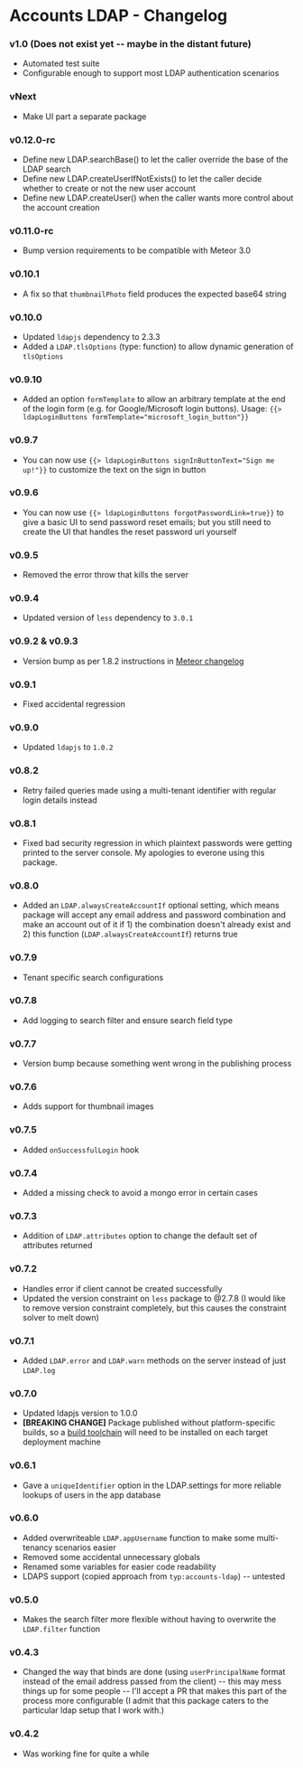 Accounts LDAP - Changelog
=========================

### v1.0 (Does not exist yet -- maybe in the distant future)

- Automated test suite
- Configurable enough to support most LDAP authentication scenarios

### vNext

- Make UI part a separate package

### v0.12.0-rc

- Define new LDAP.searchBase() to let the caller override the base of the LDAP search
- Define new LDAP.createUserIfNotExists() to let the caller decide whether to create or not the new user account
- Define new LDAP.createUser() when the caller wants more control about the account creation

### v0.11.0-rc

- Bump version requirements to be compatible with Meteor 3.0

### v0.10.1

- A fix so that `thumbnailPhoto` field produces the expected base64 string

### v0.10.0

- Updated `ldapjs` dependency to 2.3.3
- Added a `LDAP.tlsOptions` (type: function) to allow dynamic generation of `tlsOptions`

### v0.9.10

- Added an option `formTemplate` to allow an arbitrary template at the end of the login form (e.g. for Google/Microsoft login buttons). Usage: `{{> ldapLoginButtons formTemplate="microsoft_login_button"}}`

### v0.9.7

- You can now use `{{> ldapLoginButtons signInButtonText="Sign me up!"}}` to customize the text on the sign in button

### v0.9.6

- You can now use `{{> ldapLoginButtons forgotPasswordLink=true}}` to give a basic UI to send password reset emails; but you still need to create the UI that handles the reset password uri yourself

### v0.9.5

- Removed the error throw that kills the server

### v0.9.4

- Updated version of `less` dependency to `3.0.1`

### v0.9.2 & v0.9.3

- Version bump as per 1.8.2 instructions in [Meteor changelog](https://github.com/meteor/meteor/blob/devel/History.md)

### v0.9.1

- Fixed accidental regression

### v0.9.0

- Updated `ldapjs` to `1.0.2`

### v0.8.2

- Retry failed queries made using a multi-tenant identifier with regular login details instead

### v0.8.1

- Fixed bad security regression in which plaintext passwords were getting printed to the server console. My apologies to everone using this package.

### v0.8.0

- Added an `LDAP.alwaysCreateAccountIf` optional setting, which means package will accept any email address and password combination and make an account out of it if 1) the combination doesn't already exist and 2) this function (`LDAP.alwaysCreateAccountIf`) returns true

### v0.7.9

- Tenant specific search configurations

### v0.7.8

- Add logging to search filter and ensure search field type

### v0.7.7

- Version bump because something went wrong in the publishing process

### v0.7.6

- Adds support for thumbnail images

### v0.7.5

- Added `onSuccessfulLogin` hook

### v0.7.4

- Added a missing check to avoid a mongo error in certain cases

### v0.7.3

- Addition of `LDAP.attributes` option to change the default set of attributes returned

### v0.7.2

- Handles error if client cannot be created successfully
- Updated the version constraint on `less` package to @2.7.8 (I would like to remove version constraint completely, but this causes the constraint solver to melt down)

### v0.7.1

- Added `LDAP.error` and `LDAP.warn` methods on the server instead of just `LDAP.log`

### v0.7.0

- Updated ldapjs version to 1.0.0
- __[BREAKING CHANGE]__ Package published without platform-specific builds, so a [build toolchain](https://guide.meteor.com/1.4-migration.html#binary-packages-require-build-toolchain) will need to be installed on each target deployment machine

### v0.6.1

- Gave a `uniqueIdentifier` option in the LDAP.settings for more reliable lookups of users in the app database

### v0.6.0

- Added overwriteable `LDAP.appUsername` function to make some multi-tenancy scenarios easier
- Removed some accidental unnecessary globals
- Renamed some variables for easier code readability
- LDAPS support (copied approach from `typ:accounts-ldap`) -- untested

### v0.5.0

- Makes the search filter more flexible without having to overwrite the `LDAP.filter` function

### v0.4.3

- Changed the way that binds are done (using `userPrincipalName` format instead of the email address passed from the client) -- this may mess things up for some people -- I'll accept a PR that makes this part of the process more configurable (I admit that this package caters to the particular ldap setup that I work with.)

### v0.4.2

- Was working fine for quite a while